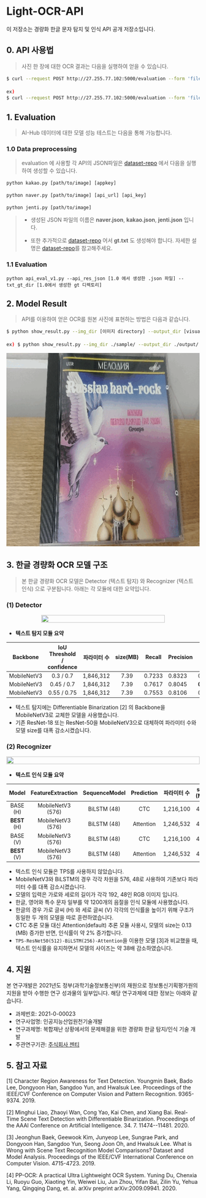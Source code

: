 # Light-OCR-API

이 저장소는 경량화 한글 문자 탐지 및 인식 API 공개 저장소입니다.

## 0. API 사용법

> 사진 한 장에 대한 OCR 결과는 다음을 실행하여 얻을 수 있습니다.

  ```bash
  $ curl --request POST http://27.255.77.102:5000/evaluation --form 'file=@[소스 이미지]'
  
  ex)
  $ curl --request POST http://27.255.77.102:5000/evaluation --form 'file=@sample_image.jpg'
  ```



## 1. Evaluation

> AI-Hub 데이터에 대한 모델 성능 테스트는 다음을 통해 가능합니다.

### 1.0 Data preprocessing

> evaluation 에 사용할 각 API의 JSON파일은 [dataset-repo](https://github.com/jentiai/Korean-Light-OCR-Data) 에서 다음을 실행하여 생성할 수 있습니다.

```
python kakao.py [path/to/image] [appkey]

python naver.py [path/to/image] [api_url] [api_key]
 
python jenti.py [path/to/image]
```

> * 생성된 JSON 파일의 이름은 **naver.json**, **kakao.json**, **jenti.json** 입니다.
>
> * 또한 추가적으로  [dataset-repo](https://github.com/jentiai/Korean-Light-OCR-Data) 어서 **gt.txt** 도 생성해야 합니다. 자세한 설명은  [dataset-repo](https://github.com/jentiai/Korean-Light-OCR-Data)를 참고해주세요.

### 1.1 Evaluation

```
python api_eval_v1.py --api_res_json [1.0 에서 생성한 .json 파일] --txt_gt_dir [1.0에서 생성한 gt 디렉토리]
```



## 2. Model Result

> API를 이용하여 얻은 OCR를 원본 사진에 표현하는 방법은 다음과 같습니다. 

  ```bash
  $ python show_result.py --img_dir [이미지 directory] --output_dir [visualize할 이미지가 저장될 위치]

ex) $ python show_result.py --img_dir ./sample/ --output_dir ./output/
  ```

![viz1](./Figures/detection_result.gif)



## 3. 한글 경량화 OCR 모델 구조
> 본 한글 경량화 OCR 모델은 Detector (텍스트 탐지) 와  Recognizer (텍스트 인식) 으로 구분됩니다. 아래는 각 모듈에 대한 요약입니다. 

### (1) Detector
<center>
    <img src= "https://user-images.githubusercontent.com/55676509/145774041-72dc110e-d5e7-464f-93c9-5d927f8c65ba.PNG" width = "80%" height = "80%">
</center>

- **텍스트 탐지 모듈 요약**



| Backbone | IoU Threshold / confidence | 파라미터 수 | size(MB) | Recall  | Precision | F1 |
| :---: | :---: | :---: | :---: | :---: | ----- | :---: |
| MobileNetV3 | 0.3 / 0.7 | 1,846,312 | 7.39 | 0.7233 | 0.8323 | 0.7739 |
| MobileNetV3 | 0.45 / 0.7 | 1,846,312 | 7.39 | 0.7617 | 0.8045 | **0.7825** |
| MobileNetV3 | 0.55 / 0.75 | 1,846,312 | 7.39 | 0.7553 | 0.8106 | 0.7820 |

* 텍스트 탐지에는 Differentiable Binarization [2] 의 Backbone을 MobileNetV3로 교체한 모델을 사용했습니다.
* 기존 ResNet-18 또는 ResNet-50을 MobileNetV3으로 대체하여 파라미터 수와 모델 size를 대폭 감소시켰습니다.


### (2) Recognizer
<center>
    <img src ="https://user-images.githubusercontent.com/55676509/145774122-6d2cf8b4-e701-46d3-a725-44b59f2b790f.PNG" width = "100%" height = "10%">
</center>

- **텍스트 인식 모듈 요약**



| Model | FeatureExtraction | SequenceModel | Prediction | 파라미터 수 | size (MB) | 정확도 (%)|
| :---: | :---: | :---: |:---: | :---: | :---: | :---: |
| BASE (H) | MobileNetV3 (576) | BiLSTM (48) | CTC | 1,216,100 | 4.86 | 88.524 |
| **BEST** (H) | MobileNetV3 (576) | BiLSTM (48) | Attention | 1,246,532 | 4.99 | **90.709** |
| BASE (V) | MobileNetV3 (576) | BiLSTM (48) | CTC | 1,216,100 | 4.86 | 87.234 |
| **BEST** (V) | MobileNetV3 (576) | BiLSTM (48) | Attention | 1,246,532 | 4.99 | **89.821** |

* 텍스트 인식 모듈은 TPS를 사용하지 않았습니다.
* MobileNetV3와 BiLSTM의 경우 각각 차원을 576, 48로 사용하여 기존보다 파라미터 수를 대폭 감소시켰습니다.
* 모델의 입력은 가로와 세로의 길이가 각각 192, 48인 RGB 이미지 입니다.
* 한글, 영어와 특수 문자 일부를 약 1200개의 음절을 인식 모듈에 사용했습니다.
* 한글의 경우 가로 글씨 (H) 와 세로 글씨 (V) 각각의 인식률을 높이기 위해 구조가 동일한 두 개의 모델을 따로 훈련하였습니다.
* CTC 추론 모듈 대신 Attention(default) 추론 모듈 사용시, 모델의 size는 0.13 (MB) 증가한 반면, 인식률이 약 2% 증가합니다.
* ``TPS-ResNet50(512)-BiLSTM(256)-Attention``을 이용한 모델 [3]과 비교했을 때, 텍스트 인식률을 유지하면서 모델의 사이즈는 약 38배 감소하였습니다.

## 4. 지원

본 연구개발은 2021년도 정부(과학기술정보통신부)의 재원으로 정보통신기획평가원의 지원을 받아 수행한 연구 성과물의 일부입니다. 해당 연구과제에 대한 정보는 아래와 같습니다.

* 과제번호: 2021-0-00023
* 연구사업명: 인공지능산업원천기술개발
* 연구과제명: 복합재난 상황에서의 문제해결을 위한 경량화 한글 탐지/인식 기술 개발
* 주관연구기관: [주식회사 젠티](http://jenti.ai/)

## 5. 참고 자료

[1] Character Region Awareness for Text Detection.
   Youngmin Baek, Bado Lee, Dongyoon Han, Sangdoo Yun, and Hwalsuk Lee.
  Proceedings of the IEEE/CVF Conference on Computer Vision and Pattern Recognition.
  9365-9374. 2019.

[2] Minghui Liao, Zhaoyi Wan, Cong Yao, Kai Chen,  and Xiang Bai. Real-Time Scene Text Detection with Differentiable Binarization.
  Proceedings of the AAAI Conference on Artificial Intelligence. 34. 7. 11474--11481. 2020.

[3] Jeonghun Baek, Geewook Kim, Junyeop Lee, Sungrae Park, and Dongyoon Han, Sangdoo Yun, Seong Joon Oh, and Hwalsuk Lee. What is Wrong with Scene Text Recognition Model Comparisons? Dataset and Model Analysis. Proceedings of the IEEE/CVF International Conference on Computer Vision. 4715-4723. 2019.

[4] PP-OCR: A practical Ultra Lightweight OCR System.
  Yuning Du, Chenxia Li, Ruoyu Guo, Xiaoting Yin, Weiwei Liu, Jun Zhou, Yifan Bai, Zilin Yu, Yehua Yang, Qingqing Dang, et. al. arXiv preprint arXiv:2009.09941. 2020.
